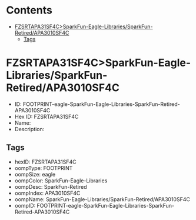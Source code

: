 



Contents
========

* [FZSRTAPA31SF4C>SparkFun-Eagle-Libraries/SparkFun-Retired/APA3010SF4C](#fzsrtapa31sf4csparkfun-eagle-librariessparkfun-retiredapa3010sf4c)
	* [Tags](#tags)

# FZSRTAPA31SF4C>SparkFun-Eagle-Libraries/SparkFun-Retired/APA3010SF4C

- ID: FOOTPRINT-eagle-SparkFun-Eagle-Libraries-SparkFun-Retired-APA3010SF4C
- Hex ID: FZSRTAPA31SF4C
- Name: 
- Description: 

## Tags

- hexID: FZSRTAPA31SF4C
- oompType: FOOTPRINT
- oompSize: eagle
- oompColor: SparkFun-Eagle-Libraries
- oompDesc: SparkFun-Retired
- oompIndex: APA3010SF4C
- oompName: SparkFun-Eagle-Libraries/SparkFun-Retired/APA3010SF4C
- oompID: FOOTPRINT-eagle-SparkFun-Eagle-Libraries-SparkFun-Retired-APA3010SF4C
